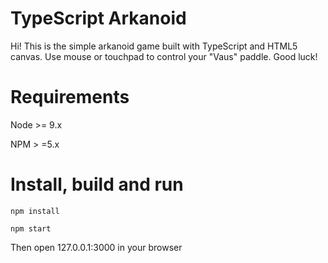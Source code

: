 # TypeScript Arkanoid

Hi! This is the simple arkanoid game built with TypeScript and HTML5 canvas. Use mouse or touchpad to control your "Vaus" paddle. Good luck!

# Requirements
Node >= 9.x
    
NPM > =5.x

# Install, build and run
```npm install```
    
```npm start``` 
    
Then open 127.0.0.1:3000 in your browser